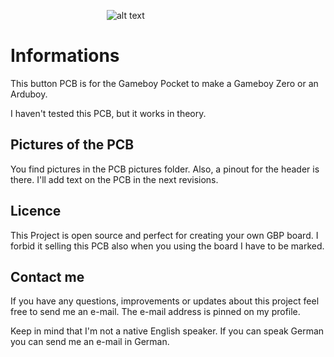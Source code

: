 &emsp;&emsp;&emsp;&emsp;&emsp;&emsp;&emsp;&emsp;&emsp;&emsp;&emsp;![alt text](https://raw.githubusercontent.com/DerNuntius/Gameboy-Battery-Indicator-PCB-Board/master/Logo/GBZLogo.jpg "DerNuntius Logo")
# Informations
This button PCB is for the Gameboy Pocket to make a Gameboy Zero or an Arduboy.

I haven't tested this PCB, but it works in theory.
## Pictures of the PCB

You find pictures in the PCB pictures folder. Also, a pinout for the header is there. I'll add text on the PCB in the next revisions.

## Licence
This Project is open source and perfect for creating your own GBP board. I forbid it selling this PCB also when you using the board I have to be marked.

## Contact me
If you have any questions, improvements or updates about this project feel free to send me an e-mail. The e-mail address is pinned on my profile. 

Keep in mind that I'm not a native English speaker. If you can speak German you can send me an e-mail in German. 